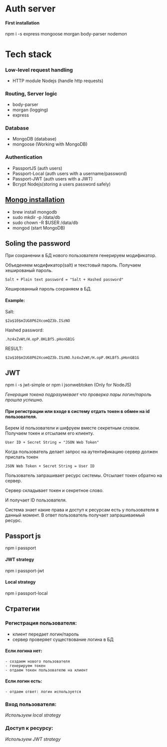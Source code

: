# Auth server

#### First installation

npm i -s express mongoose morgan body-parser nodemon


# Tech stack

### Low-level request handling

 - HTTP module Nodejs (handle http requests)

### Routing, Server logic

 - body-parser
 - morgan (logging)
 - express

### Database

 - MongoDB (database)
 - mongoose (Working with MongoDB)

### Authentication

 - PassportJS (auth users)
 - Passport-Local (auth users with a username/password)
 - Passport-JWT (auth users with a JWT)
 - Bcrypt Nodejs(storing a users password safely)


## [Mongo installation](https://docs.mongodb.com/manual/tutorial/install-mongodb-on-os-x/)

- brew install mongodb
- sudo mkdir -p /data/db
- sudo chown -R $USER /data/db
- mongod (start MongoDB)

## Soling the password

При сохранении в БД нового пользователя генерируем модификатор.

Объеденяем модификатор(salt) и текстовый пароль. Получаем хешированый пароль.

`
Salt + Plain text password = "Salt + Hashed password"
`

Хешированный пароль сохраняем в БД.

#### Example:
Salt:

```
$2a$10$mIUG8P62XcomQZ3b.ISzNO
```
Hashed password:

```
.hz4xZvWt/H.opP.0KLBf5.pHonGB1G
```

RESULT:
```
$2a$10$mIUG8P62XcomQZ3b.ISzNO.hz4xZvWt/H.opP.0KLBf5.pHonGB1G
```
## JWT

 npm i -s jwt-simple
 or
 npm i jsonwebtoken (Only for NodeJS)

*Генерация токена подразумевает что проверка пары логин/пароль прошла успешно.*


#### При регистрации или входе в систему отдать токен в обмен на id пользователя.

Берем id пользователи и шифруем вместе секретным словом. Получаем токен и отсылаем его клиенту.

`
User ID + Secret String = "JSON Web Token"
`

Когда пользователь делает запрос на аутентификацию сервер должен прислать токен

`
JSON Web Token + Secret String = User ID
`

Пользователь запрашивает ресурс системы. Отсылает токен обратно на сервер.

Сервер складывает токен и секретное слово.

И получает ID пользователя.

Система знает какие права и доступ к ресурсам есть у пользователя в данный момент.
В ответ пользователь получает запрашиваемый ресурс.

## Passport js

npm i passport

#### JWT strategy

npm i passport-jwt

#### Local strategy

npm i passport-local

## Стратегии

### Регистрация пользователя:
- клиент передает логин/пароль
- сервер проверяет существование логина в БД
#### Если логина нет:
    - создаем нового пользователя
    - генерируем токен
    - отдаем токен пользователю на клиент
#### Если логин есть:
    - отдаем ответ: логин используется

### Вход пользователя:

*Используем local strategy*

### Доступ к ресурсу:

*Используем JWT strategy*
